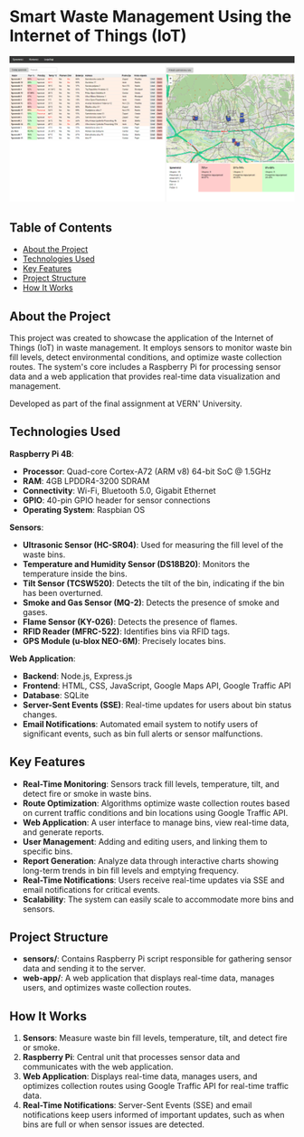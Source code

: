 # Smart Waste Management Using the Internet of Things (IoT)

![Smart Waste Management Dashboard](gallery/4_Web_app_dashboard.png)

## Table of Contents
- [About the Project](#about-the-project)
- [Technologies Used](#technologies-used)
- [Key Features](#key-features)
- [Project Structure](#project-structure)
- [How It Works](#how-it-works)

## About the Project
This project was created to showcase the application of the Internet of Things (IoT) in waste management. It employs sensors to monitor waste bin fill levels, detect environmental conditions, and optimize waste collection routes. The system's core includes a Raspberry Pi for processing sensor data and a web application that provides real-time data visualization and management.

Developed as part of the final assignment at VERN' University.

## Technologies Used
**Raspberry Pi 4B**:
- **Processor**: Quad-core Cortex-A72 (ARM v8) 64-bit SoC @ 1.5GHz
- **RAM**: 4GB LPDDR4-3200 SDRAM
- **Connectivity**: Wi-Fi, Bluetooth 5.0, Gigabit Ethernet
- **GPIO**: 40-pin GPIO header for sensor connections
- **Operating System**: Raspbian OS
  
**Sensors**:
- **Ultrasonic Sensor (HC-SR04)**: Used for measuring the fill level of the waste bins.
- **Temperature and Humidity Sensor (DS18B20)**: Monitors the temperature inside the bins.
- **Tilt Sensor (TCSW520)**: Detects the tilt of the bin, indicating if the bin has been overturned.
- **Smoke and Gas Sensor (MQ-2)**: Detects the presence of smoke and gases.
- **Flame Sensor (KY-026)**: Detects the presence of flames.
- **RFID Reader (MFRC-522)**: Identifies bins via RFID tags.
- **GPS Module (u-blox NEO-6M)**: Precisely locates bins.
  
**Web Application**:
- **Backend**: Node.js, Express.js
- **Frontend**: HTML, CSS, JavaScript, Google Maps API, Google Traffic API
- **Database**: SQLite
- **Server-Sent Events (SSE)**: Real-time updates for users about bin status changes.
- **Email Notifications**: Automated email system to notify users of significant events, such as bin full alerts or sensor malfunctions.

## Key Features
- **Real-Time Monitoring**: Sensors track fill levels, temperature, tilt, and detect fire or smoke in waste bins.
- **Route Optimization**: Algorithms optimize waste collection routes based on current traffic conditions and bin locations using Google Traffic API.
- **Web Application**: A user interface to manage bins, view real-time data, and generate reports.
- **User Management**: Adding and editing users, and linking them to specific bins.
- **Report Generation**: Analyze data through interactive charts showing long-term trends in bin fill levels and emptying frequency.
- **Real-Time Notifications**: Users receive real-time updates via SSE and email notifications for critical events.
- **Scalability**: The system can easily scale to accommodate more bins and sensors.

## Project Structure
- **sensors/**: Contains Raspberry Pi script responsible for gathering sensor data and sending it to the server.
- **web-app/**: A web application that displays real-time data, manages users, and optimizes waste collection routes.

## How It Works
1. **Sensors**: Measure waste bin fill levels, temperature, tilt, and detect fire or smoke.
2. **Raspberry Pi**: Central unit that processes sensor data and communicates with the web application.
3. **Web Application**: Displays real-time data, manages users, and optimizes collection routes using Google Traffic API for real-time traffic data.
4. **Real-Time Notifications**: Server-Sent Events (SSE) and email notifications keep users informed of important updates, such as when bins are full or when sensor issues are detected.
